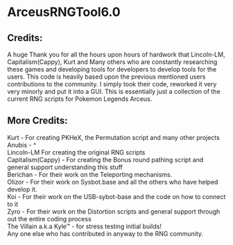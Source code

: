 # ArceusRNGTool6.0

## Credits:
  A huge Thank you for all the hours upon hours of hardwork that Lincoln-LM, Capitalism(Cappy), Kurt and Many others who are constantly researching these games and
  developing tools for developers to develop tools for the users. This code is heavily based upon the previous mentioned users contributions to the community. I simply
  took their code, reworked it very very minorly and put it into a GUI. This is essentially just a collection of the current RNG scripts for Pokemon Legends Arceus. 
  ## More Credits:
  Kurt - For creating PKHeX, the Permutation script and many other projects<br>
  Anubis - ^ <br>
  Lincoln-LM For creating the original RNG scripts<br>
  Capitalism(Cappy) - For creating the Bonus round pathing script and general support understanding this stuff<br>
  Berichan - For their work on the Teleporting mechanisms.<br>
  Olizor - For their work on Sysbot.base and all the others who have helped develop it.<br>
  Koi - For their work on the USB-sybot-base and the code on how to connect to it<br>
  Zyro - For their work on the Distortion scripts and general support through out the entire coding process<br>
  The Villain a.k.a Kyle™ - for stress testing initial builds!<br>
  Any one else who has contributed in anyway to the RNG community.<br>

